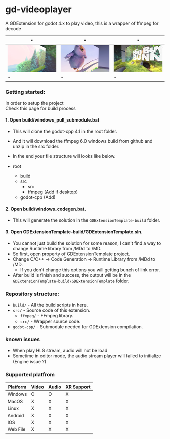 # gd-videoplayer

A GDExtension for godot 4.x to play video, this is a wrapper of ffmpeg for decode

|-|-|-|
|-|-|-|
|![v1](img/v1.PNG)|![v1](img/v2.PNG)|![v1](img/v3.PNG)|
|-|-|-|
 
### Getting started:

In order to setup the project\
Check this page for build process

#### 1. Open build/windows_pull_submodule.bat
- This will clone the godot-cpp 4.1 in the root folder.
- And it will download the ffmpeg 6.0 windows build from github and unzip in the src folder.
- In the end your file structure will looks like below.

- root
	- build
	- src
		- src
		- ffmpeg (Add if desktop)
	- godot-cpp (Add)
	
#### 2. Open build/windows_codegen.bat.

- This will generate the solution in the `GDExtensionTemplate-build` folder.

#### 3. Open GDExtensionTemplate-build/GDExtensionTemplate.sln.

- You cannot just build the solution for some reason, I can't find a way to change Runtime library from /MDd to /MD.
- So first, open property of GDExtensionTemplate project.
- Change C/C++ -> Code Generation -> Runtime Library from /MDd to /MD.
	- If you don't change this options you will getting bunch of link error.
- After build is finish and success, the output will be in the `GDExtensionTemplate-build\GDExtensionTemplate` folder.

### Repository structure:
- `build/` - All the build scripts in here.
- `src/` - Source code of this extension.
	- `ffmpeg/` - FFmpeg library.
	- `src/` - Wrapper source code.
- `godot-cpp/` - Submodule needed for GDExtension compilation.

### known issues

- When play HLS stream, audio will not be load
- Sometime in editor mode, the audio stream player will failed to initialize (Engine issue ?)

### Supported platfrom
| Platform | Video | Audio | XR Support |
|-|-|-|-|
| Windows | O | O | X |
| MacOS | X | X | X |
| Linux | X | X | X |
| Android | X | X | X |
| IOS | X | X | X |
| Web File | X | X | X |